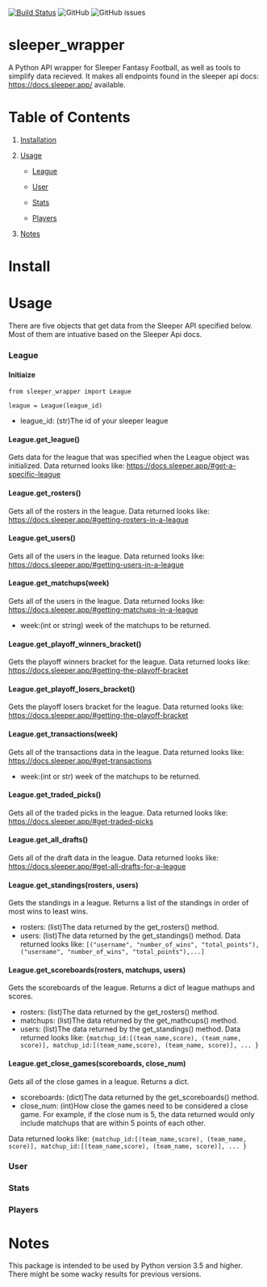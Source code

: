 [![Build Status](https://travis-ci.org/SwapnikKatkoori/sleeper_wrapper.svg?branch=master)](https://travis-ci.org/SwapnikKatkoori/sleeper_wrapper)
![GitHub](https://img.shields.io/github/license/SwapnikKatkoori/sleeper_wrapper.svg?color=blue)
![GitHub issues](https://img.shields.io/github/issues/SwapnikKatkoori/sleeper_wrapper.svg?color=orange)
# sleeper_wrapper
A Python API wrapper for Sleeper Fantasy Football, as well as tools to simplify data recieved. It makes all endpoints found in the sleeper api docs: https://docs.sleeper.app/ available.


# Table of Contents

1. [ Installation ](#install)

2. [Usage](#usage)
    
    * [League](#league)
    
    * [User](#user)
    
    * [Stats](#stats)
    
    * [Players](#players)
3. [Notes](#notes)

<a name="install"></a>
# Install


<a name="usage"></a>
# Usage
There are five objects that get data from the Sleeper API specified below. Most of them are intuative based on the Sleeper Api docs.  

<a name="league"></a>

### League

#### Initiaize
```
from sleeper_wrapper import League

league = League(league_id)
```
- league_id: (str)The id of your sleeper league

#### League.get_league()
Gets data for the league that was specified when the League object was initialized. Data returned looks like: https://docs.sleeper.app/#get-a-specific-league

#### League.get_rosters()
Gets all of the rosters in the league. Data returned looks like: https://docs.sleeper.app/#getting-rosters-in-a-league 

#### League.get_users()
Gets all of the users in the league. Data returned looks like: https://docs.sleeper.app/#getting-users-in-a-league

#### League.get_matchups(week)
Gets all of the users in the league. Data returned looks like: https://docs.sleeper.app/#getting-matchups-in-a-league

- week:(int or string) week of the matchups to be returned.

#### League.get_playoff_winners_bracket()
Gets the playoff winners bracket for the league. Data returned looks like: https://docs.sleeper.app/#getting-the-playoff-bracket

#### League.get_playoff_losers_bracket()
Gets the playoff losers bracket for the league. Data returned looks like: https://docs.sleeper.app/#getting-the-playoff-bracket

#### League.get_transactions(week)
Gets all of the transactions data in the league. Data returned looks like: https://docs.sleeper.app/#get-transactions

- week:(int or str) week of the matchups to be returned.

#### League.get_traded_picks()
Gets all of the traded picks in the league. Data returned looks like: https://docs.sleeper.app/#get-traded-picks

#### League.get_all_drafts()
Gets all of the draft data in the league. Data returned looks like: https://docs.sleeper.app/#get-all-drafts-for-a-league

#### League.get_standings(rosters, users)
Gets the standings in a league. Returns a list of the standings in order of most wins to least wins.
- rosters: (list)The data returned by the get_rosters() method.
- users: (list)The data returned by the get_standings() method.
Data returned looks like: 
```[("username", "number_of_wins", "total_points"), ("username", "number_of_wins", "total_points"),...]```

#### League.get_scoreboards(rosters, matchups, users)
Gets the scoreboards of the league. Returns a dict of league mathups and scores.
- rosters: (list)The data returned by the get_rosters() method.
- matchups: (list)The data returned by the get_mathcups() method.
- users: (list)The data returned by the get_standings() method.
Data returned looks like: 
```{matchup_id:[(team_name,score), (team_name, score)], matchup_id:[(team_name,score), (team_name, score)], ... } ```

#### League.get_close_games(scoreboards, close_num)
Gets all of the close games in a league. Returns a dict.
- scoreboards: (dict)The data returned by the get_scoreboards() method.
- close_num: (int)How close the games need to be considered a close game. For example, if the close num is 5, the data returned would only include matchups that are within 5 points of each other.

Data returned looks like: 
```{matchup_id:[(team_name,score), (team_name, score)], matchup_id:[(team_name,score), (team_name, score)], ... } ```
<a name="user"></a>
### User

<a name="stats"></a>
### Stats

<a name="players"></a>
### Players

<a name="notes"></a>
# Notes 
This package is intended to be used by Python version 3.5 and higher. There might be some wacky results for previous versions.
